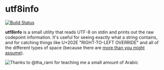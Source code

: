 utf8info
========
[![Build Status](https://travis-ci.org/WillKirkby/utf8info.svg?branch=master)](https://travis-ci.org/WillKirkby/utf8info)

**utf8info** is a small utility that reads UTF-8 on stdin and prints out the raw codepoint information. It's useful for seeing exactly what a string contains, and for catching things like U+202E "RIGHT-TO-LEFT OVERRIDE" and all of the different types of space (because there are [more than you might assume](https://www.cs.tut.fi/~jkorpela/chars/spaces.html)).

![Thanks to @tha_rami for teaching me a small amount of Arabic](http://kirk.by/s/q7Eo4BL)